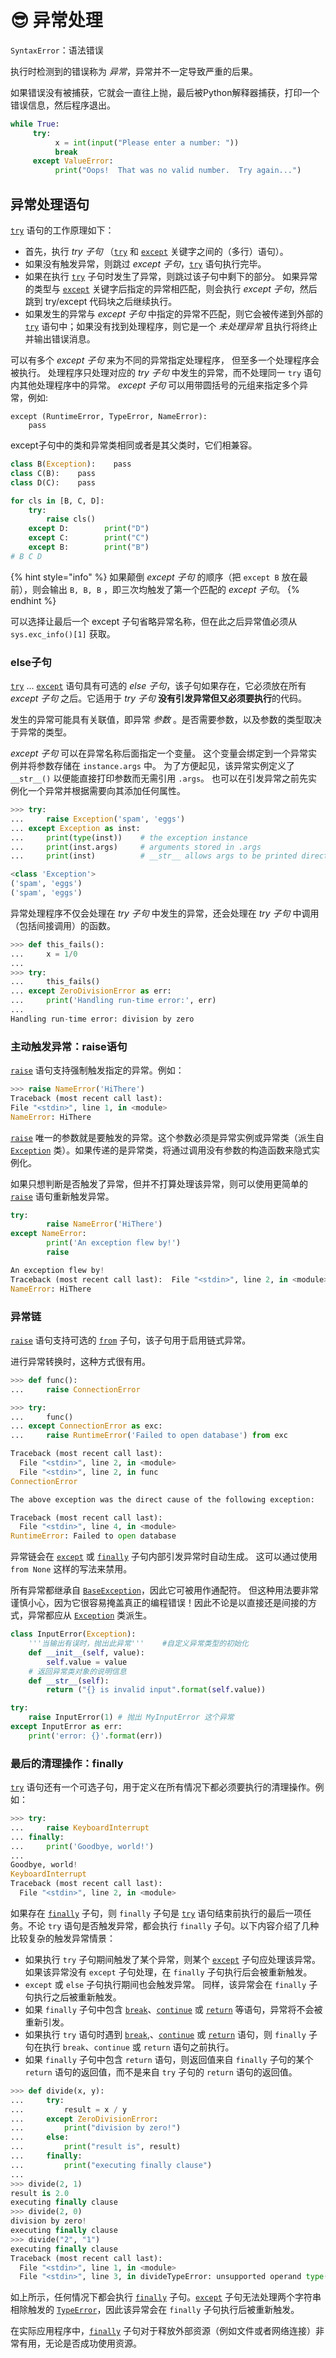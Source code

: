 # 😎 异常处理

`SyntaxError`：语法错误

执行时检测到的错误称为 _异常_，异常并不一定导致严重的后果。

如果错误没有被捕获，它就会一直往上抛，最后被Python解释器捕获，打印一个错误信息，然后程序退出。

```python
while True:
     try:
          x = int(input("Please enter a number: "))
          break     
     except ValueError:         
          print("Oops!  That was no valid number.  Try again...")
```

## 异常处理语句

[`try`](https://docs.python.org/zh-cn/3/reference/compound\_stmts.html#try) 语句的工作原理如下：

* 首先，执行 _try 子句_ （[`try`](https://docs.python.org/zh-cn/3/reference/compound\_stmts.html#try) 和 [`except`](https://docs.python.org/zh-cn/3/reference/compound\_stmts.html#except) 关键字之间的（多行）语句）。
* 如果没有触发异常，则跳过 _except 子句_，[`try`](https://docs.python.org/zh-cn/3/reference/compound\_stmts.html#try) 语句执行完毕。
* 如果在执行 [`try`](https://docs.python.org/zh-cn/3/reference/compound\_stmts.html#try) 子句时发生了异常，则跳过该子句中剩下的部分。 如果异常的类型与 [`except`](https://docs.python.org/zh-cn/3/reference/compound\_stmts.html#except) 关键字后指定的异常相匹配，则会执行 _except 子句_，然后跳到 try/except 代码块之后继续执行。
* 如果发生的异常与 _except 子句_ 中指定的异常不匹配，则它会被传递到外部的 [`try`](https://docs.python.org/zh-cn/3/reference/compound\_stmts.html#try) 语句中；如果没有找到处理程序，则它是一个 _未处理异常_ 且执行将终止并输出错误消息。

可以有多个 _except 子句_ 来为不同的异常指定处理程序， 但至多一个处理程序会被执行。 处理程序只处理对应的 _try 子句_ 中发生的异常，而不处理同一 `try` 语句内其他处理程序中的异常。 _except 子句_ 可以用带圆括号的元组来指定多个异常，例如:

```
except (RuntimeError, TypeError, NameError):
    pass
```

except子句中的类和异常类相同或者是其父类时，它们相兼容。

```python
class B(Exception):    pass​
class C(B):    pass​
class D(C):    pass​

for cls in [B, C, D]:
    try:        
        raise cls()    
    except D:        print("D")    
    except C:        print("C")    
    except B:        print("B") 
# B C D
```

{% hint style="info" %}
如果颠倒 _except 子句_ 的顺序（把 `except B` 放在最前），则会输出 `B, B, B` ，即三次均触发了第一个匹配的 _except 子句_。
{% endhint %}

可以选择让最后一个 except 子句省略异常名称，但在此之后异常值必须从 `sys.exc_info()[1]` 获取。

### else子句

[`try`](https://docs.python.org/zh-cn/3/reference/compound\_stmts.html#try) ... [`except`](https://docs.python.org/zh-cn/3/reference/compound\_stmts.html#except) 语句具有可选的 _else 子句_，该子句如果存在，它必须放在所有 _except 子句_ 之后。它适用于 _try 子句_ **没有引发异常但又必须要执行**的代码。

发生的异常可能具有关联值，即异常 _参数_ 。是否需要参数，以及参数的类型取决于异常的类型。

_except 子句_ 可以在异常名称后面指定一个变量。 这个变量会绑定到一个异常实例并将参数存储在 `instance.args` 中。 为了方便起见，该异常实例定义了 `__str__()` 以便能直接打印参数而无需引用 `.args`。 也可以在引发异常之前先实例化一个异常并根据需要向其添加任何属性。

```python
>>> try:
...     raise Exception('spam', 'eggs')
... except Exception as inst:
...     print(type(inst))    # the exception instance
...     print(inst.args)     # arguments stored in .args
...     print(inst)          # __str__ allows args to be printed directly

<class 'Exception'>
('spam', 'eggs')
('spam', 'eggs')
```

异常处理程序不仅会处理在 _try 子句_ 中发生的异常，还会处理在 _try 子句_ 中调用（包括间接调用）的函数。

```python
>>> def this_fails():
...     x = 1/0
...
>>> try:
...     this_fails()
... except ZeroDivisionError as err:
...     print('Handling run-time error:', err)
...
Handling run-time error: division by zero
```

### 主动触发异常：raise语句

[`raise`](https://docs.python.org/zh-cn/3/reference/simple\_stmts.html#raise) 语句支持强制触发指定的异常。例如：

```python
>>> raise NameError('HiThere')
Traceback (most recent call last):  
File "<stdin>", line 1, in <module>
NameError: HiThere
```

[`raise`](https://docs.python.org/zh-cn/3/reference/simple\_stmts.html#raise) 唯一的参数就是要触发的异常。这个参数必须是异常实例或异常类（派生自 [`Exception`](https://docs.python.org/zh-cn/3/library/exceptions.html#Exception) 类）。如果传递的是异常类，将通过调用没有参数的构造函数来隐式实例化。

如果只想判断是否触发了异常，但并不打算处理该异常，则可以使用更简单的 [`raise`](https://docs.python.org/zh-cn/3/reference/simple\_stmts.html#raise) 语句重新触发异常。

```python
try:        
        raise NameError('HiThere')    
except NameError:        
        print('An exception flew by!')        
        raise   

An exception flew by!
Traceback (most recent call last):  File "<stdin>", line 2, in <module>
NameError: HiThere
```

### 异常链

[`raise`](https://docs.python.org/zh-cn/3/reference/simple\_stmts.html#raise) 语句支持可选的 [`from`](https://docs.python.org/zh-cn/3/reference/simple\_stmts.html#raise) 子句，该子句用于启用链式异常。

进行异常转换时，这种方式很有用。

```python
>>> def func():
...     raise ConnectionError

>>> try:
...     func()
... except ConnectionError as exc:
...     raise RuntimeError('Failed to open database') from exc

Traceback (most recent call last):
  File "<stdin>", line 2, in <module>
  File "<stdin>", line 2, in func
ConnectionError

​The above exception was the direct cause of the following exception:

​Traceback (most recent call last):
  File "<stdin>", line 4, in <module>
RuntimeError: Failed to open database
```

异常链会在 [`except`](https://docs.python.org/zh-cn/3/reference/compound\_stmts.html#except) 或 [`finally`](https://docs.python.org/zh-cn/3/reference/compound\_stmts.html#finally) 子句内部引发异常时自动生成。 这可以通过使用 `from None` 这样的写法来禁用。

所有异常都继承自 [`BaseException`](https://docs.python.org/zh-cn/3/library/exceptions.html#BaseException)，因此它可被用作通配符。 但这种用法要非常谨慎小心，因为它很容易掩盖真正的编程错误！因此不论是以直接还是间接的方式，异常都应从 [`Exception`](https://docs.python.org/zh-cn/3/library/exceptions.html#Exception) 类派生。

```python
class InputError(Exception):    
    '''当输出有误时，抛出此异常'''    #自定义异常类型的初始化    
    def __init__(self, value):
        self.value = value    
    # 返回异常类对象的说明信息    
    def __str__(self):        
        return ("{} is invalid input".format(self.value))   

try:
    raise InputError(1) # 抛出 MyInputError 这个异常
except InputError as err:    
    print('error: {}'.format(err))
```

### 最后的清理操作：finally

[`try`](https://docs.python.org/zh-cn/3/reference/compound\_stmts.html#try) 语句还有一个可选子句，用于定义在所有情况下都必须要执行的清理操作。例如：

```python
>>> try:
...     raise KeyboardInterrupt
... finally:
...     print('Goodbye, world!')
...
Goodbye, world!
KeyboardInterrupt
Traceback (most recent call last):
  File "<stdin>", line 2, in <module>
```

如果存在 [`finally`](https://docs.python.org/zh-cn/3/reference/compound\_stmts.html#finally) 子句，则 `finally` 子句是 [`try`](https://docs.python.org/zh-cn/3/reference/compound\_stmts.html#try) 语句结束前执行的最后一项任务。不论 `try` 语句是否触发异常，都会执行 `finally` 子句。以下内容介绍了几种比较复杂的触发异常情景：

* 如果执行 `try` 子句期间触发了某个异常，则某个 [`except`](https://docs.python.org/zh-cn/3/reference/compound\_stmts.html#except) 子句应处理该异常。如果该异常没有 `except` 子句处理，在 `finally` 子句执行后会被重新触发。
* `except` 或 `else` 子句执行期间也会触发异常。 同样，该异常会在 `finally` 子句执行之后被重新触发。
* 如果 `finally` 子句中包含 [`break`](https://docs.python.org/zh-cn/3/reference/simple\_stmts.html#break)、[`continue`](https://docs.python.org/zh-cn/3/reference/simple\_stmts.html#continue) 或 [`return`](https://docs.python.org/zh-cn/3/reference/simple\_stmts.html#return) 等语句，异常将不会被重新引发。
* 如果执行 `try` 语句时遇到 [`break`](https://docs.python.org/zh-cn/3/reference/simple\_stmts.html#break),、[`continue`](https://docs.python.org/zh-cn/3/reference/simple\_stmts.html#continue) 或 [`return`](https://docs.python.org/zh-cn/3/reference/simple\_stmts.html#return) 语句，则 `finally` 子句在执行 `break`、`continue` 或 `return` 语句之前执行。
* 如果 `finally` 子句中包含 `return` 语句，则返回值来自 `finally` 子句的某个 `return` 语句的返回值，而不是来自 `try` 子句的 `return` 语句的返回值。

```python
>>> def divide(x, y):
...     try:
...         result = x / y
...     except ZeroDivisionError:
...         print("division by zero!")
...     else:
...         print("result is", result)
...     finally:
...         print("executing finally clause")
...
>>> divide(2, 1)
result is 2.0
executing finally clause
>>> divide(2, 0)
division by zero!
executing finally clause
>>> divide("2", "1")
executing finally clause
Traceback (most recent call last):
  File "<stdin>", line 1, in <module>
  File "<stdin>", line 3, in divideTypeError: unsupported operand type(s) for /: 'str' and 'str'
```

如上所示，任何情况下都会执行 [`finally`](https://docs.python.org/zh-cn/3/reference/compound\_stmts.html#finally) 子句。[`except`](https://docs.python.org/zh-cn/3/reference/compound\_stmts.html#except) 子句无法处理两个字符串相除触发的 [`TypeError`](https://docs.python.org/zh-cn/3/library/exceptions.html#TypeError)，因此该异常会在 `finally` 子句执行后被重新触发。

在实际应用程序中，[`finally`](https://docs.python.org/zh-cn/3/reference/compound\_stmts.html#finally) 子句对于释放外部资源（例如文件或者网络连接）非常有用，无论是否成功使用资源。
